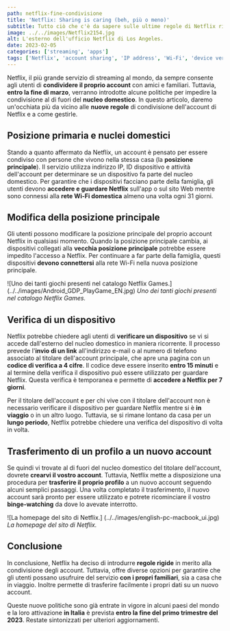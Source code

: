 ```yaml
---
path: netflix-fine-condivisione
title: 'Netflix: Sharing is caring (beh, più o meno)'
subtitle: Tutto ciò che c'è da sapere sulle ultime regole di Netflix riguardo alla condivisione degli account.
image: ../../images/Netflix2154.jpg
alt: L'esterno dell'ufficio Netflix di Los Angeles.
date: 2023-02-05
categories: ['streaming', 'apps']
tags: ['Netflix', 'account sharing', 'IP address', 'Wi-Fi', 'device verification', 'binge-watching', 'streaming']
---
```


Netflix, il più grande servizio di streaming al mondo, da sempre consente agli utenti di **condividere il proprio account** con amici e familiari. Tuttavia, **entro la fine di marzo**, verranno introdotte alcune politiche per impedire la condivisione al di fuori del **nucleo domestico**. In questo articolo, daremo un'occhiata più da vicino alle **nuove regole** di condivisione dell'account di Netflix e a come gestirle.

## Posizione primaria e nuclei domestici

Stando a quanto affermato da Netflix, un account è pensato per essere condiviso con persone che vivono nella stessa casa (la **posizione principale**). Il servizio utilizza indirizzo IP, ID dispositivo e attività dell'account per determinare se un dispositivo fa parte del nucleo domestico. Per garantire che i dispositivi facciano parte della famiglia, gli utenti devono **accedere e guardare Netflix** sull'app o sul sito Web mentre sono connessi alla **rete Wi-Fi domestica** almeno una volta ogni 31 giorni.

## Modifica della posizione principale

Gli utenti possono modificare la posizione principale del proprio account Netflix in qualsiasi momento. Quando la posizione principale cambia, ai dispositivi collegati alla **vecchia posizione principale** potrebbe essere impedito l'accesso a Netflix. Per continuare a far parte della famiglia, questi dispositivi **devono connettersi** alla rete Wi-Fi nella nuova posizione principale.

![Uno dei tanti giochi presenti nel catalogo Netflix Games.] (../../images/Android_GDP_PlayGame_EN.jpg)
*Uno dei tanti giochi presenti nel catalogo Netflix Games.*

## Verifica di un dispositivo

Netflix potrebbe chiedere agli utenti di **verificare un dispositivo** se vi si accede dall'esterno del nucleo domestico in maniera ricorrente. Il processo prevede l'**invio di un link** all'indirizzo e-mail o al numero di telefono associato al titolare dell'account principale, che apre una pagina con un **codice di verifica a 4 cifre**. Il codice deve essere inserito **entro 15 minuti** e al termine della verifica il dispositivo può essere utilizzato per guardare Netflix. Questa verifica è temporanea e permette di **accedere a Netflix per 7 giorni**.

Per il titolare dell'account e per chi vive con il titolare dell'account non è necessario verificare il dispositivo per guardare Netflix mentre si è **in viaggio** o in un altro luogo. Tuttavia, se si rimane lontano da casa per un **lungo periodo**, Netflix potrebbe chiedere una verifica del dispositivo di volta in volta.

## Trasferimento di un profilo a un nuovo account

Se quindi vi trovate al di fuori del nucleo domestico del titolare dell'account, dovrete **crearvi il vostro account**. Tuttavia, Netflix mette a disposizione una procedura per **trasferire il proprio profilo** a un nuovo account seguendo alcuni semplici passaggi. Una volta completato il trasferimento, il nuovo account sarà pronto per essere utilizzato e potrete ricominciare il vostro **binge-watching** da dove lo avevate interrotto.

![La homepage del sito di Netflix.] (../../images/english-pc-macbook_ui.jpg)
*La homepage del sito di Netflix.*

## Conclusione

In conclusione, Netflix ha deciso di introdurre **regole rigide** in merito alla condivisione degli account. Tuttavia, offre diverse opzioni per garantire che gli utenti possano usufruire del servizio **con i propri familiari**, sia a casa che in viaggio. Inoltre permette di trasferire facilmente i propri dati su un nuovo account.

Queste nuove politiche sono già entrate in vigore in alcuni paesi del mondo e la loro attivazione **in Italia** è prevista **entro la fine del primo trimestre del 2023**. Restate sintonizzati per ulteriori aggiornamenti.